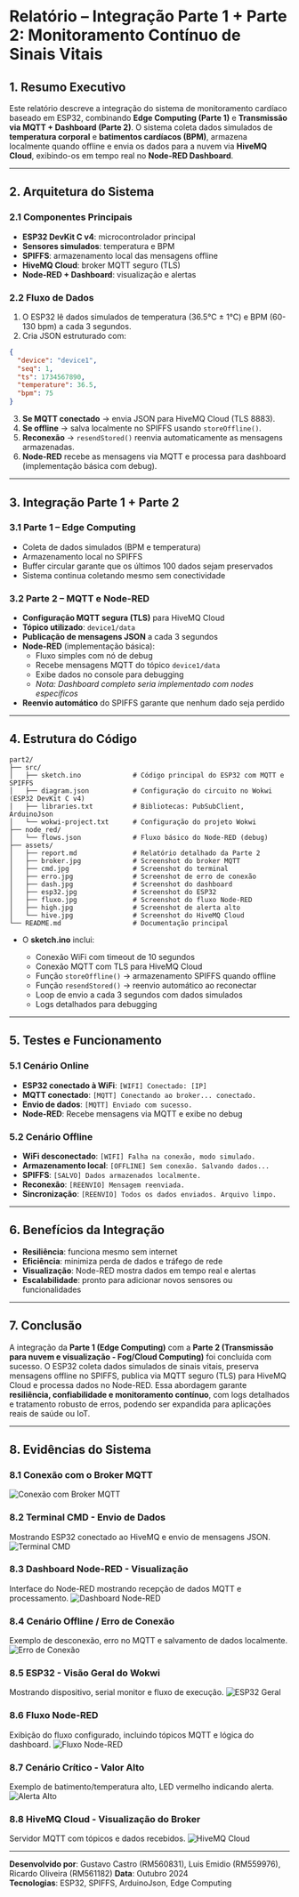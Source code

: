 # **Relatório – Integração Parte 1 + Parte 2: Monitoramento Contínuo de Sinais Vitais**

## 1. Resumo Executivo

Este relatório descreve a integração do sistema de monitoramento cardíaco baseado em ESP32, combinando **Edge Computing (Parte 1)** e **Transmissão via MQTT + Dashboard (Parte 2)**. O sistema coleta dados simulados de **temperatura corporal** e **batimentos cardíacos (BPM)**, armazena localmente quando offline e envia os dados para a nuvem via **HiveMQ Cloud**, exibindo-os em tempo real no **Node-RED Dashboard**.

---

## 2. Arquitetura do Sistema

### 2.1 Componentes Principais

* **ESP32 DevKit C v4**: microcontrolador principal
* **Sensores simulados**: temperatura e BPM
* **SPIFFS**: armazenamento local das mensagens offline
* **HiveMQ Cloud**: broker MQTT seguro (TLS)
* **Node-RED + Dashboard**: visualização e alertas

### 2.2 Fluxo de Dados

1. O ESP32 lê dados simulados de temperatura (36.5°C ± 1°C) e BPM (60-130 bpm) a cada 3 segundos.
2. Cria JSON estruturado com:

```json
{
  "device": "device1",
  "seq": 1,
  "ts": 1734567890,
  "temperature": 36.5,
  "bpm": 75
}
```

3. **Se MQTT conectado** → envia JSON para HiveMQ Cloud (TLS 8883).
4. **Se offline** → salva localmente no SPIFFS usando `storeOffline()`.
5. **Reconexão** → `resendStored()` reenvia automaticamente as mensagens armazenadas.
6. **Node-RED** recebe as mensagens via MQTT e processa para dashboard (implementação básica com debug).

---

## 3. Integração Parte 1 + Parte 2

### 3.1 Parte 1 – Edge Computing

* Coleta de dados simulados (BPM e temperatura)
* Armazenamento local no SPIFFS
* Buffer circular garante que os últimos 100 dados sejam preservados
* Sistema continua coletando mesmo sem conectividade

### 3.2 Parte 2 – MQTT e Node-RED

* **Configuração MQTT segura (TLS)** para HiveMQ Cloud
* **Tópico utilizado**: `device1/data`
* **Publicação de mensagens JSON** a cada 3 segundos
* **Node-RED** (implementação básica):
  * Fluxo simples com nó de debug
  * Recebe mensagens MQTT do tópico `device1/data`
  * Exibe dados no console para debugging
  * *Nota: Dashboard completo seria implementado com nodes específicos*
* **Reenvio automático** do SPIFFS garante que nenhum dado seja perdido

---

## 4. Estrutura do Código

```
part2/
├── src/
│   ├── sketch.ino             # Código principal do ESP32 com MQTT e SPIFFS
│   ├── diagram.json           # Configuração do circuito no Wokwi (ESP32 DevKit C v4)
│   ├── libraries.txt          # Bibliotecas: PubSubClient, ArduinoJson
│   └── wokwi-project.txt      # Configuração do projeto Wokwi
├── node_red/
│   └── flows.json             # Fluxo básico do Node-RED (debug)
├── assets/
│   ├── report.md              # Relatório detalhado da Parte 2
│   ├── broker.jpg             # Screenshot do broker MQTT
│   ├── cmd.jpg                # Screenshot do terminal
│   ├── erro.jpg               # Screenshot de erro de conexão
│   ├── dash.jpg               # Screenshot do dashboard
│   ├── esp32.jpg              # Screenshot do ESP32
│   ├── fluxo.jpg              # Screenshot do fluxo Node-RED
│   ├── high.jpg               # Screenshot de alerta alto
│   └── hive.jpg               # Screenshot do HiveMQ Cloud
└── README.md                  # Documentação principal
```

* O **sketch.ino** inclui:

  * Conexão WiFi com timeout de 10 segundos
  * Conexão MQTT com TLS para HiveMQ Cloud
  * Função `storeOffline()` → armazenamento SPIFFS quando offline
  * Função `resendStored()` → reenvio automático ao reconectar
  * Loop de envio a cada 3 segundos com dados simulados
  * Logs detalhados para debugging

---

## 5. Testes e Funcionamento

### 5.1 Cenário Online

* **ESP32 conectado à WiFi**: `[WIFI] Conectado: [IP]`
* **MQTT conectado**: `[MQTT] Conectando ao broker... conectado.`
* **Envio de dados**: `[MQTT] Enviado com sucesso.`
* **Node-RED**: Recebe mensagens via MQTT e exibe no debug

### 5.2 Cenário Offline

* **WiFi desconectado**: `[WIFI] Falha na conexão, modo simulado.`
* **Armazenamento local**: `[OFFLINE] Sem conexão. Salvando dados...`
* **SPIFFS**: `[SALVO] Dados armazenados localmente.`
* **Reconexão**: `[REENVIO] Mensagem reenviada.`
* **Sincronização**: `[REENVIO] Todos os dados enviados. Arquivo limpo.`

---

## 6. Benefícios da Integração

* **Resiliência**: funciona mesmo sem internet
* **Eficiência**: minimiza perda de dados e tráfego de rede
* **Visualização**: Node-RED mostra dados em tempo real e alertas
* **Escalabilidade**: pronto para adicionar novos sensores ou funcionalidades

---


## 7. Conclusão

A integração da **Parte 1 (Edge Computing)** com a **Parte 2 (Transmissão para nuvem e visualização - Fog/Cloud Computing)** foi concluída com sucesso. O ESP32 coleta dados simulados de sinais vitais, preserva mensagens offline no SPIFFS, publica via MQTT seguro (TLS) para HiveMQ Cloud e processa dados no Node-RED. Essa abordagem garante **resiliência, confiabilidade e monitoramento contínuo**, com logs detalhados e tratamento robusto de erros, podendo ser expandida para aplicações reais de saúde ou IoT.

---

## 8. Evidências do Sistema

### 8.1 Conexão com o Broker MQTT
![Conexão com Broker MQTT](./broker.jpg)

### 8.2 Terminal CMD - Envio de Dados
Mostrando ESP32 conectado ao HiveMQ e envio de mensagens JSON.
![Terminal CMD](./cmd.jpg)

### 8.3 Dashboard Node-RED - Visualização
Interface do Node-RED mostrando recepção de dados MQTT e processamento.
![Dashboard Node-RED](./dash.jpg)

### 8.4 Cenário Offline / Erro de Conexão
Exemplo de desconexão, erro no MQTT e salvamento de dados localmente.
![Erro de Conexão](./erro.jpg)

### 8.5 ESP32 - Visão Geral do Wokwi
Mostrando dispositivo, serial monitor e fluxo de execução.
![ESP32 Geral](./esp32.jpg)

### 8.6 Fluxo Node-RED
Exibição do fluxo configurado, incluindo tópicos MQTT e lógica do dashboard.
![Fluxo Node-RED](./fluxo.jpg)

### 8.7 Cenário Crítico - Valor Alto
Exemplo de batimento/temperatura alto, LED vermelho indicando alerta.
![Alerta Alto](./high.jpg)

### 8.8 HiveMQ Cloud - Visualização do Broker
Servidor MQTT com tópicos e dados recebidos.
![HiveMQ Cloud](./hive.jpg)

---

**Desenvolvido por**: Gustavo Castro (RM560831), Luis Emidio (RM559976), Ricardo Oliveira (RM561182)
**Data**: Outubro 2024  
**Tecnologias**: ESP32, SPIFFS, ArduinoJson, Edge Computing
